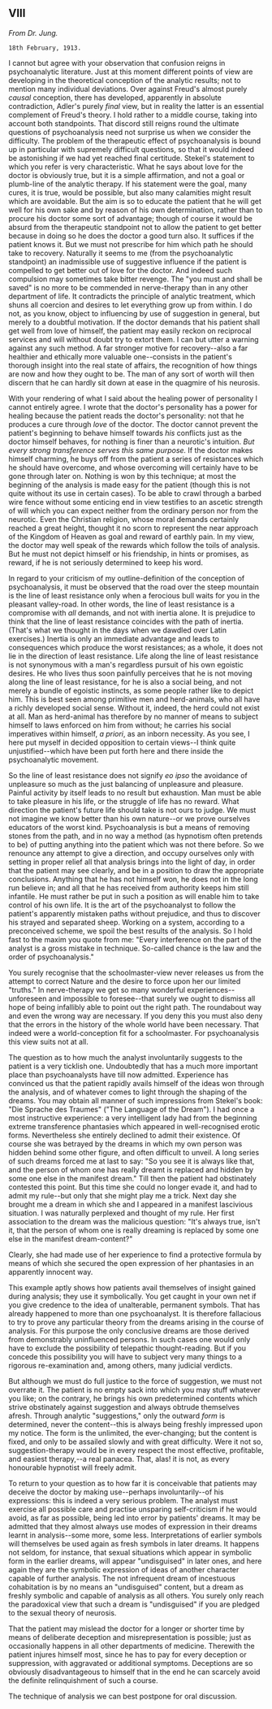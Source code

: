 ## VIII

_From Dr. Jung._

    18th February, 1913.

I cannot but agree with your observation that confusion reigns in
psychoanalytic literature. Just at this moment different points of view
are developing in the theoretical conception of the analytic results;
not to mention many individual deviations. Over against Freud's almost
purely _causal_ conception, there has developed, apparently in absolute
contradiction, Adler's purely _final_ view, but in reality the latter
is an essential complement of Freud's theory. I hold rather to a middle
course, taking into account both standpoints. That discord still reigns
round the ultimate questions of psychoanalysis need not surprise us
when we consider the difficulty. The problem of the therapeutic effect
of psychoanalysis is bound up in particular with supremely difficult
questions, so that it would indeed be astonishing if we had yet
reached final certitude. Stekel's statement to which you refer is very
characteristic. What he says about love for the doctor is obviously
true, but it is a simple affirmation, and not a goal or plumb-line of
the analytic therapy. If his statement were the goal, many cures, it is
true, would be possible, but also many calamities might result which are
avoidable. But the aim is so to educate the patient that he will get
well for his own sake and by reason of his own determination, rather
than to procure his doctor some sort of advantage; though of course
it would be absurd from the therapeutic standpoint not to allow the
patient to get better because in doing so he does the doctor a good turn
also. It suffices if the patient knows it. But we must not prescribe
for him which path he should take to recovery. Naturally it seems to me
(from the psychoanalytic standpoint) an inadmissible use of suggestive
influence if the patient is compelled to get better out of love for
the doctor. And indeed such compulsion may sometimes take bitter
revenge. The "you must and shall be saved" is no more to be commended in
nerve-therapy than in any other department of life. It contradicts the
principle of analytic treatment, which shuns all coercion and desires
to let everything grow up from within. I do not, as you know, object to
influencing by use of suggestion in general, but merely to a doubtful
motivation. If the doctor demands that his patient shall get well from
love of himself, the patient may easily reckon on reciprocal services
and will without doubt try to extort them. I can but utter a warning
against any such method. A far stronger motive for recovery--also a far
healthier and ethically more valuable one--consists in the patient's
thorough insight into the real state of affairs, the recognition of how
things are now and how they ought to be. The man of any sort of worth
will then discern that he can hardly sit down at ease in the quagmire of
his neurosis.

With your rendering of what I said about the healing power of
personality I cannot entirely agree. I wrote that the doctor's
personality has a power for healing because the patient reads the
doctor's personality: not that he produces a cure through _love_ of the
doctor. The doctor cannot prevent the patient's beginning to behave
himself towards _his_ conflicts just as the doctor himself behaves,
for nothing is finer than a neurotic's intuition. _But every strong
transference serves this same purpose._ If the doctor makes himself
charming, he buys off from the patient a series of resistances which he
should have overcome, and whose overcoming will certainly have to be
gone through later on. Nothing is won by this technique; at most the
beginning of the analysis is made easy for the patient (though this is
not quite without its use in certain cases). To be able to crawl through
a barbed wire fence without some enticing end in view testifies to an
ascetic strength of will which you can expect neither from the ordinary
person nor from the neurotic. Even the Christian religion, whose moral
demands certainly reached a great height, thought it no scorn to
represent the near approach of the Kingdom of Heaven as goal and reward
of earthly pain. In my view, the doctor may well speak of the rewards
which follow the toils of analysis. But he must not depict himself or
his friendship, in hints or promises, as reward, if he is not seriously
determined to keep his word.

In regard to your criticism of my outline-definition of the conception
of psychoanalysis, it must be observed that the road over the steep
mountain is the line of least resistance only when a ferocious bull
waits for you in the pleasant valley-road. In other words, the line
of least resistance is a compromise with _all_ demands, and not
with inertia alone. It is prejudice to think that the line of least
resistance coincides with the path of inertia. (That's what we thought
in the days when we dawdled over Latin exercises.) Inertia is only an
immediate advantage and leads to consequences which produce the worst
resistances; as a whole, it does not lie in the direction of least
resistance. Life along the line of least resistance is not synonymous
with a man's regardless pursuit of his own egoistic desires. He who
lives thus soon painfully perceives that he is not moving along the line
of least resistance, for he is also a social being, and not merely a
bundle of egoistic instincts, as some people rather like to depict him.
This is best seen among primitive men and herd-animals, who all have a
richly developed social sense. Without it, indeed, the herd could not
exist at all. Man as herd-animal has therefore by no manner of means to
subject himself to laws enforced on him from without; he carries his
social imperatives within himself, _a priori_, as an inborn necessity.
As you see, I here put myself in decided opposition to certain views--I
think quite unjustified--which have been put forth here and there
inside the psychoanalytic movement.

So the line of least resistance does not signify _eo ipso_ the avoidance
of unpleasure so much as the just balancing of unpleasure and pleasure.
Painful activity by itself leads to no result but exhaustion. Man must
be able to take pleasure in his life, or the struggle of life has no
reward. What direction the patient's future life should take is not ours
to judge. We must not imagine we know better than his own nature--or
we prove ourselves educators of the worst kind. Psychoanalysis is but
a means of removing stones from the path, and in no way a method (as
hypnotism often pretends to be) of putting anything into the patient
which was not there before. So we renounce any attempt to give a
direction, and occupy ourselves only with setting in proper relief
all that analysis brings into the light of day, in order that the
patient may see clearly, and be in a position to draw the appropriate
conclusions. Anything that he has not himself won, he does not in
the long run believe in; and all that he has received from authority
keeps him still infantile. He must rather be put in such a position as
will enable him to take control of his own life. It is the art of the
psychoanalyst to follow the patient's apparently mistaken paths without
prejudice, and thus to discover his strayed and separated sheep. Working
on a system, according to a preconceived scheme, we spoil the best
results of the analysis. So I hold fast to the maxim you quote from me:
"Every interference on the part of the analyst is a gross mistake in
technique. So-called chance is the law and the order of psychoanalysis."

You surely recognise that the schoolmaster-view never releases us
from the attempt to correct Nature and the desire to force upon her
our limited "truths." In nerve-therapy we get so many wonderful
experiences--unforeseen and impossible to foresee--that surely we ought
to dismiss all hope of being infallibly able to point out the right
path. The roundabout way and even the wrong way are necessary. If you
deny this you must also deny that the errors in the history of the
whole world have been necessary. That indeed were a world-conception fit
for a schoolmaster. For psychoanalysis this view suits not at all.

The question as to how much the analyst involuntarily suggests to
the patient is a very ticklish one. Undoubtedly that has a much more
important place than psychoanalysts have till now admitted. Experience
has convinced us that the patient rapidly avails himself of the ideas
won through the analysis, and of whatever comes to light through the
shaping of the dreams. You may obtain all manner of such impressions
from Stekel's book: "Die Sprache des Traumes" ("The Language of the
Dream"). I had once a most instructive experience: a very intelligent
lady had from the beginning extreme transference phantasies which
appeared in well-recognised erotic forms. Nevertheless she entirely
declined to admit their existence. Of course she was betrayed by the
dreams in which my own person was hidden behind some other figure, and
often difficult to unveil. A long series of such dreams forced me at
last to say: "So you see it is always like that, and the person of whom
one has really dreamt is replaced and hidden by some one else in the
manifest dream." Till then the patient had obstinately contested this
point. But this time she could no longer evade it, and had to admit my
rule--but only that she might play me a trick. Next day she brought me a
dream in which she and I appeared in a manifest lascivious situation. I
was naturally perplexed and thought of my rule. Her first association to
the dream was the malicious question: "It's always true, isn't it, that
the person of whom one is really dreaming is replaced by some one else
in the manifest dream-content?"

Clearly, she had made use of her experience to find a protective formula
by means of which she secured the open expression of her phantasies in
an apparently innocent way.

This example aptly shows how patients avail themselves of insight
gained during analysis; they use it symbolically. You get caught in
your own net if you give credence to the idea of unalterable, permanent
symbols. That has already happened to more than one psychoanalyst. It
is therefore fallacious to try to prove any particular theory from the
dreams arising in the course of analysis. For this purpose the only
conclusive dreams are those derived from demonstrably uninfluenced
persons. In such cases one would only have to exclude the possibility of
telepathic thought-reading. But if you concede this possibility you will
have to subject very many things to a rigorous re-examination and, among
others, many judicial verdicts.

But although we must do full justice to the force of suggestion, we must
not overrate it. The patient is no empty sack into which you may stuff
whatever you like; on the contrary, he brings his own predetermined
contents which strive obstinately against suggestion and always obtrude
themselves afresh. Through analytic "suggestions," only the outward
_form_ is determined, never the content--this is always being freshly
impressed upon my notice. The form is the unlimited, the ever-changing;
but the content is fixed, and only to be assailed slowly and with great
difficulty. Were it not so, suggestion-therapy would be in every respect
the most effective, profitable, and easiest therapy,--a real panacea.
That, alas! it is not, as every honourable hypnotist will freely admit.

To return to your question as to how far it is conceivable that patients
may deceive the doctor by making use--perhaps involuntarily--of his
expressions: this is indeed a very serious problem. The analyst must
exercise all possible care and practise unsparing self-criticism if
he would avoid, as far as possible, being led into error by patients'
dreams. It may be admitted that they almost always use modes of
expression in their dreams learnt in analysis--some more, some less.
Interpretations of earlier symbols will themselves be used again as
fresh symbols in later dreams. It happens not seldom, for instance, that
sexual situations which appear in symbolic form in the earlier dreams,
will appear "undisguised" in later ones, and here again they are the
symbolic expression of ideas of another character capable of further
analysis. The not infrequent dream of incestuous cohabitation is by
no means an "undisguised" content, but a dream as freshly symbolic and
capable of analysis as all others. You surely only reach the paradoxical
view that such a dream is "undisguised" if you are pledged to the sexual
theory of neurosis.

That the patient may mislead the doctor for a longer or shorter time by
means of deliberate deception and misrepresentation is possible; just as
occasionally happens in all other departments of medicine. Therewith the
patient injures himself most, since he has to pay for every deception
or suppression, with aggravated or additional symptoms. Deceptions are
so obviously disadvantageous to himself that in the end he can scarcely
avoid the definite relinquishment of such a course.

The technique of analysis we can best postpone for oral discussion.


